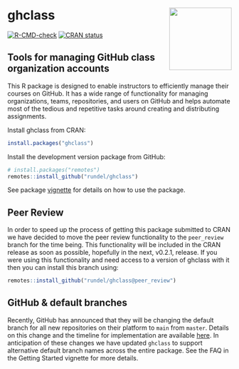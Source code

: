 
# ghclass <img src='man/figures/logo.png' align="right" height="140" />

<!-- badges: start -->
[![R-CMD-check](https://github.com/rundel/ghclass/actions/workflows/R-CMD-check.yaml/badge.svg)](https://github.com/rundel/ghclass/actions/workflows/R-CMD-check.yaml)
[![CRAN status](https://www.r-pkg.org/badges/version/ghclass)](https://CRAN.R-project.org/package=ghclass)
<!-- badges: end -->

## Tools for managing GitHub class organization accounts

This R package is designed to enable instructors to efficiently manage
their courses on GitHub. It has a wide range of functionality for
managing organizations, teams, repositories, and users on GitHub and
helps automate most of the tedious and repetitive tasks around creating
and distributing assignments.

Install ghclass from CRAN:

``` r
install.packages("ghclass")
```

Install the development version package from GitHub:

``` r
# install.packages("remotes")
remotes::install_github("rundel/ghclass")
```

See package
[vignette](https://rundel.github.io/ghclass/articles/articles/ghclass.html)
for details on how to use the package.

## Peer Review

In order to speed up the process of getting this package submitted to
CRAN we have decided to move the peer review functionality to the
`peer_review` branch for the time being. This functionality will be
included in the CRAN release as soon as possible, hopefully in the next,
v0.2.1, release. If you were using this functionality and need access to
a version of ghclass with it then you can install this branch using:

``` r
remotes::install_github("rundel/ghclass@peer_review")
```

## GitHub & default branches

Recently, GitHub has announced that they will be changing the default
branch for all new repositories on their platform to `main` from
`master`. Details on this change and the timeline for implementation are
available [here](https://github.com/github/renaming). In anticipation of
these changes we have updated `ghclass` to support alternative default
branch names across the entire package. See the FAQ in the Getting
Started vignette for more details.
